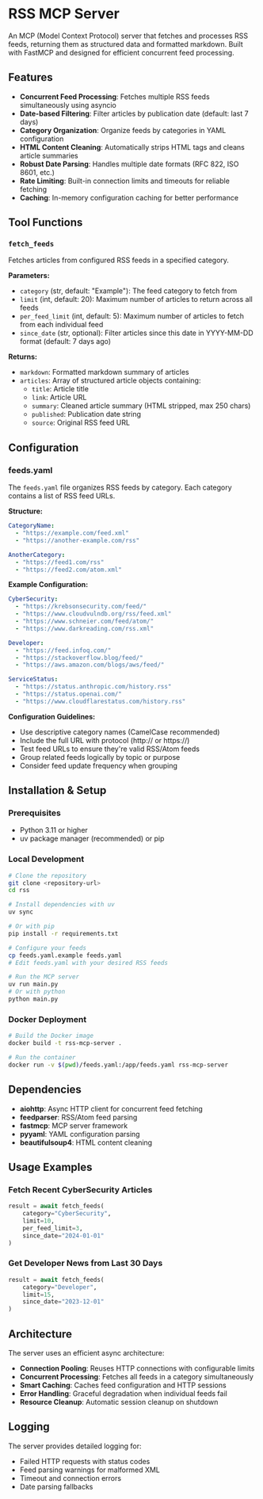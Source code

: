 # RSS MCP Server

An MCP (Model Context Protocol) server that fetches and processes RSS feeds, returning them as structured data and formatted markdown. Built with FastMCP and designed for efficient concurrent feed processing.

## Features

- **Concurrent Feed Processing**: Fetches multiple RSS feeds simultaneously using asyncio
- **Date-based Filtering**: Filter articles by publication date (default: last 7 days)
- **Category Organization**: Organize feeds by categories in YAML configuration
- **HTML Content Cleaning**: Automatically strips HTML tags and cleans article summaries
- **Robust Date Parsing**: Handles multiple date formats (RFC 822, ISO 8601, etc.)
- **Rate Limiting**: Built-in connection limits and timeouts for reliable fetching
- **Caching**: In-memory configuration caching for better performance

## Tool Functions

### `fetch_feeds`

Fetches articles from configured RSS feeds in a specified category.

**Parameters:**
- `category` (str, default: "Example"): The feed category to fetch from
- `limit` (int, default: 20): Maximum number of articles to return across all feeds
- `per_feed_limit` (int, default: 5): Maximum number of articles to fetch from each individual feed
- `since_date` (str, optional): Filter articles since this date in YYYY-MM-DD format (default: 7 days ago)

**Returns:**
- `markdown`: Formatted markdown summary of articles
- `articles`: Array of structured article objects containing:
  - `title`: Article title
  - `link`: Article URL
  - `summary`: Cleaned article summary (HTML stripped, max 250 chars)
  - `published`: Publication date string
  - `source`: Original RSS feed URL

## Configuration

### feeds.yaml

The `feeds.yaml` file organizes RSS feeds by category. Each category contains a list of RSS feed URLs.

**Structure:**
```yaml
CategoryName:
  - "https://example.com/feed.xml"
  - "https://another-example.com/rss"

AnotherCategory:
  - "https://feed1.com/rss"
  - "https://feed2.com/atom.xml"
```

**Example Configuration:**
```yaml
CyberSecurity:
  - "https://krebsonsecurity.com/feed/"
  - "https://www.cloudvulndb.org/rss/feed.xml"
  - "https://www.schneier.com/feed/atom/"
  - "https://www.darkreading.com/rss.xml"

Developer:
  - "https://feed.infoq.com/"
  - "https://stackoverflow.blog/feed/"
  - "https://aws.amazon.com/blogs/aws/feed/"

ServiceStatus:
  - "https://status.anthropic.com/history.rss"
  - "https://status.openai.com/"
  - "https://www.cloudflarestatus.com/history.rss"
```

**Configuration Guidelines:**
- Use descriptive category names (CamelCase recommended)
- Include the full URL with protocol (http:// or https://)
- Test feed URLs to ensure they're valid RSS/Atom feeds
- Group related feeds logically by topic or purpose
- Consider feed update frequency when grouping

## Installation & Setup

### Prerequisites
- Python 3.11 or higher
- uv package manager (recommended) or pip

### Local Development
```bash
# Clone the repository
git clone <repository-url>
cd rss

# Install dependencies with uv
uv sync

# Or with pip
pip install -r requirements.txt

# Configure your feeds
cp feeds.yaml.example feeds.yaml
# Edit feeds.yaml with your desired RSS feeds

# Run the MCP server
uv run main.py
# Or with python
python main.py
```

### Docker Deployment
```bash
# Build the Docker image
docker build -t rss-mcp-server .

# Run the container
docker run -v $(pwd)/feeds.yaml:/app/feeds.yaml rss-mcp-server
```

## Dependencies

- **aiohttp**: Async HTTP client for concurrent feed fetching
- **feedparser**: RSS/Atom feed parsing
- **fastmcp**: MCP server framework
- **pyyaml**: YAML configuration parsing
- **beautifulsoup4**: HTML content cleaning

## Usage Examples

### Fetch Recent CyberSecurity Articles
```python
result = await fetch_feeds(
    category="CyberSecurity",
    limit=10,
    per_feed_limit=3,
    since_date="2024-01-01"
)
```

### Get Developer News from Last 30 Days
```python
result = await fetch_feeds(
    category="Developer", 
    limit=15,
    since_date="2023-12-01"
)
```

## Architecture

The server uses an efficient async architecture:
- **Connection Pooling**: Reuses HTTP connections with configurable limits
- **Concurrent Processing**: Fetches all feeds in a category simultaneously  
- **Smart Caching**: Caches feed configuration and HTTP sessions
- **Error Handling**: Graceful degradation when individual feeds fail
- **Resource Cleanup**: Automatic session cleanup on shutdown

## Logging

The server provides detailed logging for:
- Failed HTTP requests with status codes
- Feed parsing warnings for malformed XML
- Timeout and connection errors
- Date parsing fallbacks

